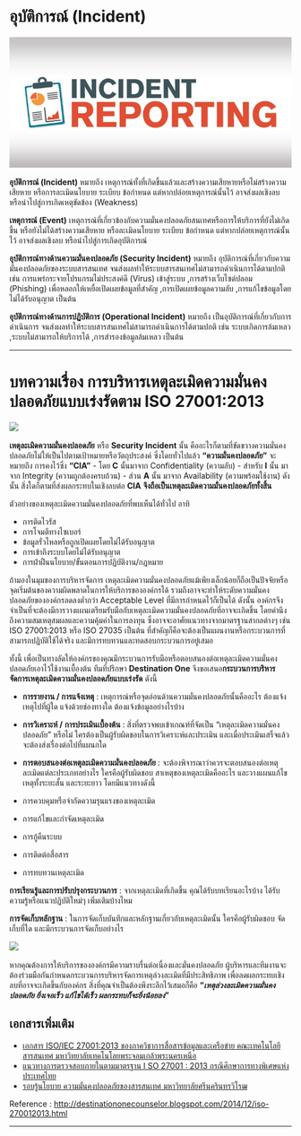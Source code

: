 อุบัติการณ์ (Incident)
==

![](img.jpg)

**อุบัติการณ์ (Incident)** หมายถึง เหตุการณ์ทั้งที่เกิดขึ้นแล้วและสร้างความเสียหายหรือไม่สร้างความเสียหาย หรือการละเมิดนโยบาย ระเบียบ ข้อกำหนด แต่หากปล่อยเหตุการณ์นั้นไว้ อาจส่งผลเชิงลบ หรือนำไปสู่การเกิดเหตุขัดข้อง (Weakness)

**เหตุการณ์ (Event)** เหตุการณ์ที่เกี่ยวข้องกับความมั่นคงปลอดภัยสนเทศหรือการให้บริการที่ยังไม่เกิดขึ้น หรือยังไม่ได้สร้างความเสียหาย หรือละเมิดนโยบาย ระเบียบ ข้อกำหนด แต่หากปล่อยเหตุการณ์นั้นไว้ อาจส่งผลเชิงลบ หรือนำไปสู่การเกิดอุบัติการณ์

**อุบัติการณ์ทางด้านความมั่นคงปลอดภัย (Security Incident)** หมายถึง อุบัติการณ์ที่เกี่ยวกับความมั่นคงปลอดภัยของระบบสารสนเทศ จนส่งผลทำให้ระบบสารสนเทศไม่สามารถดำเนินการได้ตามปกติ เช่น การแพร่กระจายโปรแกรมไม่ประสงค์ดี (Virus) เข้าสู่ระบบ ,การสร้างเว็บไซต์ปลอม (Phishing) เพื่อหลอกให้เหยื่อเปิดเผยข้อมูลที่สำคัญ ,การเปิดเผยข้อมูลความลับ ,การแก้ไขข้อมูลโดยไม่ได้รับอนุญาต เป็นต้น

**อุบัติการณ์ทางด้านการปฏิบัติการ (Operational Incident)** หมายถึง เป็นอุบัติการณ์ที่เกี่ยวกับการดำเนินการ จนส่งผลทำให้ระบบสารสนเทศไม่สามารถดำเนินการได้ตามปกติ เช่น ระบบเกิดการล้มเหลว ,ระบบไม่สามารถให้บริการได้ ,การสำรองข้อมูลล้มเหลว เป็นต้น

---



บทความเรื่อง การบริหารเหตุละเมิดความมั่นคงปลอดภัยแบบเร่งรัดตาม ISO 27001:2013
==

![](http://2.bp.blogspot.com/-k9U7ms8e9sw/VIWdvh9MX5I/AAAAAAAAAXk/cyHmCKcs0gM/s1600/photo_security.jpg)

**เหตุละเมิดความมั่นคงปลอดภัย**  หรือ **Security Incident** นั้น คืออะไรก็ตามที่ขัดขวางความมั่นคงปลอดภัยไม่ให้เป็นไปตามเป้าหมายหรือวัตถุประสงค์ ซึ่งโดยทั่วไปแล้ว **“ความมั่นคงปลอดภัย”** จะหมายถึง การคงไว้ซึ่ง **“CIA”** - โดย **C**  นั้นมาจาก Confidentiality (ความลับ) - สำหรับ **I**  นั้น มาจาก Integrity (ความถูกต้องครบถ้วน) - ส่วน **A**  นั้น มาจาก Availability (ความพร้อมใช้งาน) ดังนั้น สิ่งใดก็ตามที่ส่งผลกระทบในเชิงลบต่อ **CIA** **จึงถือเป็นเหตุละเมิดความมั่นคงปลอดภัยทั้งสิ้น**

  

ตัวอย่างของเหตุละเมิดความมั่นคงปลอดภัยที่พบเห็นได้ทั่วไป อาทิ

- การติดไวรัส  
- การโจมตีทางไซเบอร์  
- ข้อมูลรั่วไหลหรือถูกเปิดเผยโดยไม่ได้รับอนุญาต
- การเข้าถึงระบบโดยไม่ได้รับอนุญาต
- การฝ่าฝืนนโยบาย/ขั้นตอนการปฏิบัติงาน/กฎหมาย

  
ถ้ามองในมุมของการบริหารจัดการ เหตุละเมิดความมั่นคงปลอดภัยแม้เพียงเล็กน้อยก็ถือเป็นปัจจัยหรือจุดเริ่มต้นของความผิดพลาดในการให้บริการขององค์กรได้ รวมถึงอาจจะทำให้ระดับความมั่นคงปลอดภัยขององค์กรลดลงต่ำกว่า Acceptable Level  ที่มีการกำหนดไว้ก็เป็นได้ ดังนั้น องค์กรจึงจำเป็นที่จะต้องมีการวางแผนเตรียมรับมือกับเหตุละเมิดความมั่นคงปลอดภัยที่อาจจะเกิดขึ้น โดยคำนึงถึงความสมเหตุสมผลและความคุ้มค่าในการลงทุน ซึ่งอาจจะอาศัยแนวทางจากมาตรฐานสากลต่างๆ เช่น ISO 27001:2013  หรือ ISO 27035  เป็นต้น ที่สำคัญก็คือจะต้องเป็นแผนงานหรือกระบวนการที่สามารถปฏิบัติใช้ได้จริง และมีการทบทวนและทดสอบกระบวนการอยู่เสมอ  

ทั้งนี้ เพื่อเป็นทางลัดให้องค์กรของคุณมีกระบวนการรับมือหรือตอบสนองต่อเหตุละเมิดความมั่นคงปลอดภัยเอาไว้ใช้งานเบื้องต้น ทีมที่ปรึกษา **Destination One**  จึงขอเสนอ**กระบวนการบริหารจัดการเหตุละเมิดความมั่นคงปลอดภัยแบบเร่งรัด**  ดังนี้
  

- **การรายงาน /  การแจ้งเหตุ** : เหตุการณ์หรือจุดอ่อนด้านความมั่นคงปลอดภัยนั้นคืออะไร ต้องแจ้งเหตุไปที่ผู้ใด แจ้งด้วยช่องทางใด  ต้องแจ้งข้อมูลอย่างไรบ้าง  

- **การวิเคราะห์ /** **การประเมินเบื้องต้น** : สิ่งที่ตรวจพบเข้าเกณฑ์ที่จัดเป็น “เหตุละเมิดความมั่นคงปลอดภัย” หรือไม่ ใครต้องเป็นผู้รับผิดชอบในการวิเคราะห์และประเมิน และเมื่อประเมินเสร็จแล้วจะต้องส่งเรื่องต่อไปที่แผนกใด  

- **การตอบสนองต่อเหตุละเมิดความมั่นคงปลอดภัย** : จะต้องพิจารณาว่าควรจะตอบสนองต่อเหตุละเมิดแต่ละประเภทอย่างไร ใครคือผู้รับผิดชอบ สาเหตุของเหตุละเมิดคืออะไร และวางแผนแก้ไขเหตุทั้งระยะสั้น และระยะยาว โดยมีแนวทางดังนี้

- การควบคุมหรือจำกัดความรุนแรงของเหตุละเมิด
- การแก้ไขและกำจัดเหตุละเมิด
- การกู้คืนระบบ
- การติดต่อสื่อสาร
- การทบทวนเหตุละเมิด  

**การเรียนรู้และการปรับปรุงกระบวนการ** : จากเหตุละเมิดที่เกิดขึ้น คุณได้รับบทเรียนอะไรบ้าง ได้รับความรู้หรือแนวปฏิบัติใหม่ๆ เพิ่มเติมบ้างไหม  

**การจัดเก็บหลักฐาน** : ในการจัดเก็บบันทึกและหลักฐานเกี่ยวกับเหตุละเมิดนั้น ใครคือผู้รับผิดชอบ จัดเก็บที่ใด และมีกระบวนการจัดเก็บอย่างไร

  
![](http://1.bp.blogspot.com/-ZqLHCWY7iro/VIWd4yP64BI/AAAAAAAAAXs/N6acmKuvBZE/s1600/security_incident_handling.jpg)

  

หากคุณต้องการให้บริการขององค์กรมีความราบรื่นต่อเนื่องและมั่นคงปลอดภัย ผู้บริหารและทีมงานจะต้องร่วมมือกันกำหนดกระบวนการบริหารจัดการเหตุล่วงละเมิดที่มีประสิทธิภาพ เพื่อลดผลกระทบเชิงลบที่อาจจะเกิดขึ้นกับองค์กร สิ่งที่คุณจำเป็นต้องพึงระลึกไว้เสมอก็คือ **“_เหตุล่วงละเมิดความมั่นคงปลอดภัย ยิ่งเจอเร็ว แก้ไขได้เร็ว ผลกระทบก็จะยิ่งน้อยลง_”**

## เอกสารเพิ่มเติม
- [เอกสาร ISO/IEC 27001:2013 ของภาควิชาการสื่อสารข้อมูลและเครือข่าย คณะเทคโนโลยีสารสนเทศ มหาวิทยาลัยเทคโนโลยพระจอมเกล้าพระนครเหนือ ](doc-01.pdf)
- [แนวทางการตรวจสอบภายในตามมาตรฐาน I SO 27001 : 2013 กรณีศึกษาการทางพิเศษแห่งประเทศไทย](doc-02.pdf)
- [รอบรู้นโยบาย ความมั่นคงปลอดภัยของสารสนเทศ มหาวิทยาลัยศรีนครินทรวิโรฒ](doc-03.pdf)

Reference : http://destinationonecounselor.blogspot.com/2014/12/iso-270012013.html

----
